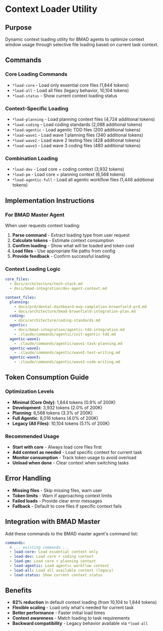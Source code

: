 # Context Loader Utility

## Purpose
Dynamic context loading utility for BMAD agents to optimize context window usage through selective file loading based on current task context.

## Commands

### Core Loading Commands
- `*load-core` - Load only essential core files (1,844 tokens)
- `*load-all` - Load all files (legacy behavior, 10,104 tokens)
- `*load-status` - Show current context loading status

### Context-Specific Loading
- `*load-planning` - Load planning context files (4,724 additional tokens)
- `*load-coding` - Load coding standards (2,088 additional tokens)
- `*load-agentic` - Load agentic TDD files (200 additional tokens)
- `*load-wave1` - Load wave 1 planning files (340 additional tokens)
- `*load-wave2` - Load wave 2 testing files (428 additional tokens)
- `*load-wave3` - Load wave 3 coding files (480 additional tokens)

### Combination Loading
- `*load-dev` - Load core + coding context (3,932 tokens)
- `*load-pm` - Load core + planning context (6,568 tokens)
- `*load-agentic-full` - Load all agentic workflow files (1,448 additional tokens)

## Implementation Instructions

### For BMAD Master Agent
When user requests context loading:

1. **Parse command** - Extract loading type from user request
2. **Calculate tokens** - Estimate context consumption
3. **Confirm loading** - Show what will be loaded and token cost
4. **Load files** - Use appropriate file paths from config
5. **Provide feedback** - Confirm successful loading

### Context Loading Logic
```yaml
core_files:
  - docs/architecture/tech-stack.md
  - docs/bmad-integration/dev-agent-context.md

context_files:
  planning:
    - docs/prd/dental-dashboard-mvp-completion-brownfield-prd.md
    - docs/architecture/bmad-brownfield-integration-plan.md
  coding:
    - docs/architecture/coding-standards.md
  agentic:
    - docs/bmad-integration/agentic-tdd-integration.md
    - .claude/commands/agentic/init-agentic-tdd.md
  agentic-wave1:
    - .claude/commands/agentic/wave1-task-planning.md
  agentic-wave2:
    - .claude/commands/agentic/wave2-test-writing.md
  agentic-wave3:
    - .claude/commands/agentic/wave3-code-writing.md
```

## Token Consumption Guide

### Optimization Levels
- **Minimal (Core Only)**: 1,844 tokens (0.9% of 200K)
- **Development**: 3,932 tokens (2.0% of 200K)
- **Planning**: 6,568 tokens (3.3% of 200K)
- **Full Agentic**: 8,016 tokens (4.0% of 200K)
- **Legacy (All Files)**: 10,104 tokens (5.1% of 200K)

### Recommended Usage
- **Start with core** - Always load core files first
- **Add context as needed** - Load specific context for current task
- **Monitor consumption** - Track token usage to avoid overload
- **Unload when done** - Clear context when switching tasks

## Error Handling
- **Missing files** - Skip missing files, warn user
- **Token limits** - Warn if approaching context limits
- **Failed loads** - Provide clear error messages
- **Fallback** - Default to core files if specific context fails

## Integration with BMAD Master
Add these commands to the BMAD master agent's command list:
```yaml
commands:
  # ... existing commands ...
  - load-core: Load essential context only
  - load-dev: Load core + coding context  
  - load-pm: Load core + planning context
  - load-agentic: Load agentic workflow context
  - load-all: Load all available context (legacy)
  - load-status: Show current context status
```

## Benefits
- **82% reduction** in default context loading (from 10,104 to 1,844 tokens)
- **Flexible scaling** - Load only what's needed for current task
- **Better performance** - Faster initial load times
- **Context awareness** - Match loading to task requirements
- **Backward compatibility** - Legacy behavior available via `*load-all` 